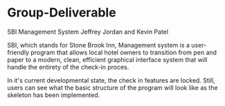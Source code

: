 # Group-Deliverable

SBI Management System
Jeffrey Jordan and Kevin Patel

SBI, which stands for Stone Brook Inn, Management system is a user-friendly program that allows local hotel owners to transition from pen 
and paper to a modern, clean, efficient graphical interface system that will handle the entirety of the check-in proces.

In it's current developmental state, the check in features are locked. Still, users can see what the basic structure of the program will
look like as the skeleton has been implemented. 

